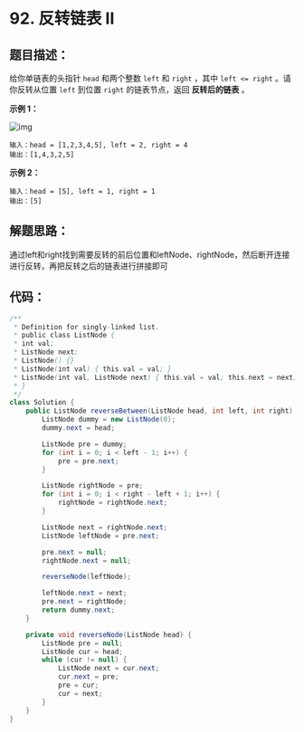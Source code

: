 # 92. 反转链表 II

## 题目描述：

给你单链表的头指针 `head` 和两个整数 `left` 和 `right` ，其中 `left <= right` 。请你反转从位置 `left` 到位置 `right` 的链表节点，返回 **反转后的链表** 。

**示例 1：**

![img](https://assets.leetcode.com/uploads/2021/02/19/rev2ex2.jpg)

```
输入：head = [1,2,3,4,5], left = 2, right = 4
输出：[1,4,3,2,5]
```

**示例 2：**

```
输入：head = [5], left = 1, right = 1
输出：[5]
```

## 解题思路：

通过left和right找到需要反转的前后位置和leftNode、rightNode，然后断开连接进行反转，再把反转之后的链表进行拼接即可

## 代码：

```java
/**
 * Definition for singly-linked list.
 * public class ListNode {
 * int val;
 * ListNode next;
 * ListNode() {}
 * ListNode(int val) { this.val = val; }
 * ListNode(int val, ListNode next) { this.val = val; this.next = next; }
 * }
 */
class Solution {
    public ListNode reverseBetween(ListNode head, int left, int right) {
        ListNode dummy = new ListNode(0);
        dummy.next = head;

        ListNode pre = dummy;
        for (int i = 0; i < left - 1; i++) {
            pre = pre.next;
        }

        ListNode rightNode = pre;
        for (int i = 0; i < right - left + 1; i++) {
            rightNode = rightNode.next;
        }

        ListNode next = rightNode.next;
        ListNode leftNode = pre.next;

        pre.next = null;
        rightNode.next = null;

        reverseNode(leftNode);

        leftNode.next = next;
        pre.next = rightNode;
        return dummy.next;
    }

    private void reverseNode(ListNode head) {
        ListNode pre = null;
        ListNode cur = head;
        while (cur != null) {
            ListNode next = cur.next;
            cur.next = pre;
            pre = cur;
            cur = next;
        }
    }
}
```

